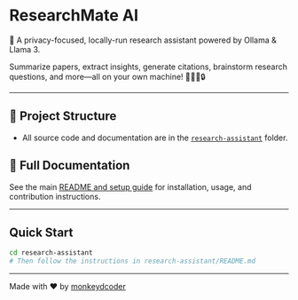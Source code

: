 # ResearchMate AI

🚀 A privacy-focused, locally-run research assistant powered by Ollama & Llama 3.

Summarize papers, extract insights, generate citations, brainstorm research questions, and more—all on your own machine! 🧑‍💻📄🔒

---

## 📂 Project Structure

- All source code and documentation are in the [`research-assistant`](./research-assistant) folder.

## 📖 Full Documentation

See the main [README and setup guide](./research-assistant/README.md) for installation, usage, and contribution instructions.

---

## Quick Start

```sh
cd research-assistant
# Then follow the instructions in research-assistant/README.md
```

---

Made with ❤️ by [monkeydcoder](https://github.com/monkeydcoder) 